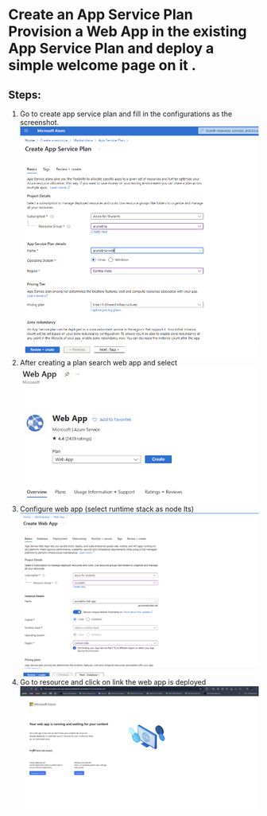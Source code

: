 # Create an App Service Plan Provision a Web App in the existing App Service Plan and deploy a simple welcome page on it .

## Steps:
1. Go to create app service plan and fill in the configurations as the screenshot.
![alt text](../2-app-service-plan/screenshots/image.png)
2. After creating a plan search web app and select
![alt text](../2-app-service-plan/screenshots/image-1.png)
3. Configure web app (select runtime stack as node lts)
![alt text](../2-app-service-plan/screenshots/image-2.png)
4. Go to resource and click on link the web app is deployed
![alt text](../2-app-service-plan/screenshots/image-3.png)